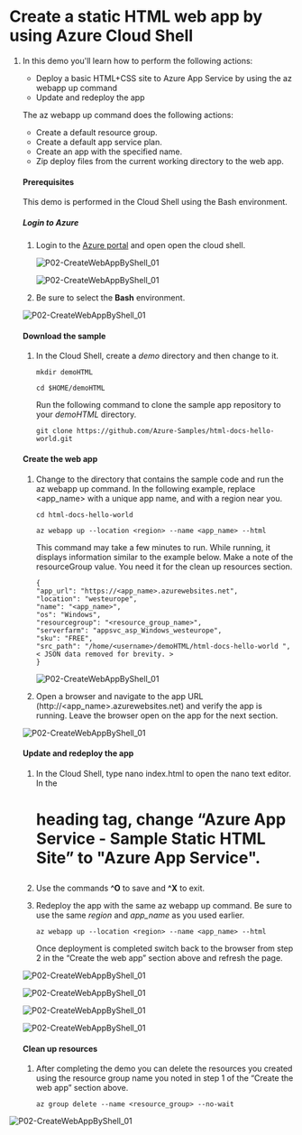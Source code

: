 Create a static HTML web app by using Azure Cloud Shell
=================================

1. In this demo you'll learn how to perform the following actions:

   - Deploy a basic HTML+CSS site to Azure App Service by using the az webapp up command
   - Update and redeploy the app

   The az webapp up command does the following actions:

   - Create a default resource group.
   - Create a default app service plan.
   - Create an app with the specified name.
   - Zip deploy files from the current working directory to the web app.

   #### Prerequisites

   This demo is performed in the Cloud Shell using the Bash environment.

   ##### Login to Azure

   1. Login to the [Azure portal](https://portal.azure.com/) and open open the cloud shell.

      ![P02-CreateWebAppByShell_01](images/P02-CreateWebAppByShell_01.png)

      ![P02-CreateWebAppByShell_01](images/P02-CreateWebAppByShell_02.png)

   2. Be sure to select the **Bash** environment.

   ![P02-CreateWebAppByShell_01](images/P02-CreateWebAppByShell_03.png)

   #### Download the sample

   1. In the Cloud Shell, create a *demo* directory and then change to it.

      ```
      mkdir demoHTML
      
      cd $HOME/demoHTML
      ```

      Run the following command to clone the sample app repository to your *demoHTML* directory.

      ```
      git clone https://github.com/Azure-Samples/html-docs-hello-world.git
      ```


   #### Create the web app

   1. Change to the directory that contains the sample code and run the az webapp up command. In the following example, replace <app_name> with a unique app name, and <region> with a region near you.

      ```
      cd html-docs-hello-world
      
      az webapp up --location <region> --name <app_name> --html
      ```

      This command may take a few minutes to run. While running, it displays information similar to the example below. Make a note of the resourceGroup value. You need it for the clean up resources section.

      ```
      {
      "app_url": "https://<app_name>.azurewebsites.net",
      "location": "westeurope",
      "name": "<app_name>",
      "os": "Windows",
      "resourcegroup": "<resource_group_name>",
      "serverfarm": "appsvc_asp_Windows_westeurope",
      "sku": "FREE",
      "src_path": "/home/<username>/demoHTML/html-docs-hello-world ",
      < JSON data removed for brevity. >
      }
      ```

      ![P02-CreateWebAppByShell_01](images/P02-CreateWebAppByShell_04.png)

      

   2. Open a browser and navigate to the app URL (http://<app_name>.azurewebsites.net) and verify the app is running. Leave the browser open on the app for the next section.

   ![P02-CreateWebAppByShell_01](images/P02-CreateWebAppByShell_05.png)

   #### Update and redeploy the app

   1. In the Cloud Shell, type nano index.html to open the nano text editor. In the <h1> heading tag, change “Azure App Service - Sample Static HTML Site” to "Azure App Service".

   2. Use the commands **^O** to save and **^X** to exit.

   3. Redeploy the app with the same az webapp up command. Be sure to use the same *region* and *app_name* as you used earlier.

      ```
      az webapp up --location <region> --name <app_name> --html
      ```

      Once deployment is completed switch back to the browser from step 2 in the “Create the web app” section above and refresh the page.

   ![P02-CreateWebAppByShell_01](images/P02-CreateWebAppByShell_06.png)

   ![P02-CreateWebAppByShell_01](images/P02-CreateWebAppByShell_07.png)

   ![P02-CreateWebAppByShell_01](images/P02-CreateWebAppByShell_08.png)

   ![P02-CreateWebAppByShell_01](images/P02-CreateWebAppByShell_09.png)

   

   #### Clean up resources

   1. After completing the demo you can delete the resources you created using the resource group name you noted in step 1 of the “Create the web app” section above.

      ```
      az group delete --name <resource_group> --no-wait
      ```


![P02-CreateWebAppByShell_01](images/P02-CreateWebAppByShell_10.png)

